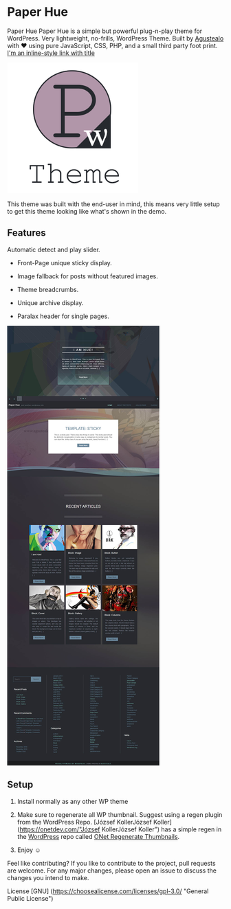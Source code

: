 # Paper Hue
Paper Hue
Paper Hue is a simple but powerful plug-n-play theme for WordPress. Very lightweight, no-frills, WordPress Theme. Built by [Agustealo](https://www.agustealo.com/ "Agustealo, digital development and design") with ❤️ using pure JavaScript, CSS, PHP, and a small third party foot print.
[I'm an inline-style link with title](https://www.google.com "Google's Homepage")

![alt text](https://raw.githubusercontent.com/agustealo/paper-project-assets/master/images/WordPress/Paper%20Hue/Paper-WP-Theme-Logo.png?raw=true "Paper Hue Logo")

This theme was built with the end-user in mind, this means very little setup to get this theme looking like what's shown in the demo.

## Features
Automatic detect and play slider.

+ Front-Page unique sticky display.

+ Image fallback for posts without featured images.

+ Theme breadcrumbs.

+ Unique archive display.

+ Paralax header for single pages.

![alt text](https://raw.githubusercontent.com/agustealo/paper-project-assets/master/images/WordPress/Paper%20Hue/WP-ThemeScreenshot-sm.jpg?raw=true "Paper Hue theme screenshot")

## Setup
1. Install normally as any other WP theme

2. Make sure to regenerate all WP thumbnail. Suggest using a regen plugin from the WordPress Repo. [József KollerJózsef Koller](https://onetdev.com/"József KollerJózsef Koller") has a simple regen in the [WordPress](https://wordpress.org/ "WordPress") repo called [ONet Regenerate Thumbnails](https://wordpress.org/plugins/onet-regenerate-thumbnails/ "ONet Regenerate Thumbnails").

3. Enjoy ☺️

Feel like contributing?
If you like to contribute to the project, pull requests are welcome. For any major changes, please open an issue to discuss the changes you intend to make.

License
[GNU] (https://choosealicense.com/licenses/gpl-3.0/ "General Public License")
